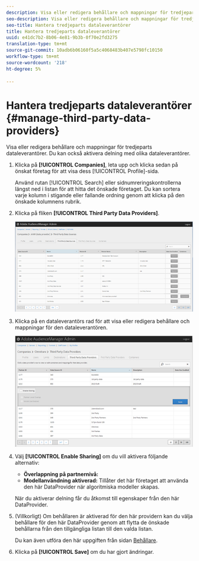 ```yaml
---
description: Visa eller redigera behållare och mappningar för tredjeparts dataleverantörer. Du kan också aktivera delning med olika dataleverantörer.
seo-description: Visa eller redigera behållare och mappningar för tredjeparts dataleverantörer. Du kan också aktivera delning med olika dataleverantörer.
seo-title: Hantera tredjeparts dataleverantörer
title: Hantera tredjeparts dataleverantörer
uuid: e41dc7b2-8b06-4e81-9b3b-0f70e2fd3275
translation-type: tm+mt
source-git-commit: 10adb6b06160f5a5c4068483b407e5798fc10150
workflow-type: tm+mt
source-wordcount: '218'
ht-degree: 5%

---
```



# Hantera tredjeparts dataleverantörer {#manage-third-party-data-providers}

Visa eller redigera behållare och mappningar för tredjeparts dataleverantörer. Du kan också aktivera delning med olika dataleverantörer.

1. Klicka på **[!UICONTROL Companies]**, leta upp och klicka sedan på önskat företag för att visa dess [!UICONTROL Profile]-sida.

   Använd rutan [!UICONTROL Search] eller sidnumreringskontrollerna längst ned i listan för att hitta det önskade företaget. Du kan sortera varje kolumn i stigande eller fallande ordning genom att klicka på den önskade kolumnens rubrik.
1. Klicka på fliken **[!UICONTROL Third Party Data Providers]**.

   ![](assets/third_party_providers.png)

1. Klicka på en dataleverantörs rad för att visa eller redigera behållare och mappningar för den dataleverantören.

   ![Stegresultat](assets/third_party_providers_edit.png)

1. Välj **[!UICONTROL Enable Sharing]** om du vill aktivera följande alternativ:

   * **Överlappning på partnernivå:**
   * **Modellanvändning aktiverad:** Tillåter det här företaget att använda den här DataProvider när algoritmiska modeller skapas.

   När du aktiverar delning får du åtkomst till egenskaper från den här DataProvider.

1. (Villkorligt) Om behållaren är aktiverad för den här providern kan du välja behållare för den här DataProvider genom att flytta de önskade behållarna från den tillgängliga listan till den valda listan.

   Du kan även utföra den här uppgiften från sidan [Behållare](../companies/admin-manage-containers.md#task_61DB5CEECC5049DD8D059C642AC3F967).
1. Klicka på **[!UICONTROL Save]** om du har gjort ändringar.